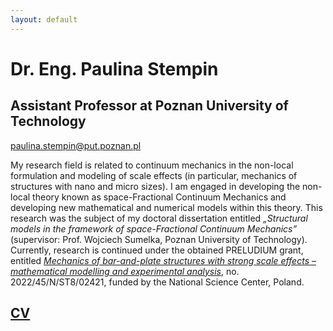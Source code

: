 ```yaml
---
layout: default
---
```


# Dr. Eng. Paulina Stempin
## Assistant Professor at Poznan University of Technology

<!--Text can be **bold**, _italic_, or ~~strikethrough~~. -->

<a href="mailto:paulina.stempin@put.poznan.pl">paulina.stempin@put.poznan.pl</a>

My research field is related to continuum mechanics in the non-local formulation and modeling of scale effects (in particular, mechanics of structures with nano and micro sizes). I am engaged in developing the non-local theory known as space-Fractional Continuum Mechanics and developing new mathematical and numerical models within this theory. This research was the subject of my doctoral dissertation entitled _„Structural models in the framework of space-Fractional Continuum Mechanics”_ (supervisor: Prof. Wojciech Sumelka, Poznan University of Technology). Currently, research is continued under the obtained PRELUDIUM grant, entitled [_Mechanics of bar-and-plate structures with strong scale effects – mathematical modelling and experimental analysis_](https://projekty.ncn.gov.pl/en/index.php?projekt_id=557885), no. 2022/45/N/ST8/02421, funded by the National Science Center, Poland.

## [CV](./CV.html)